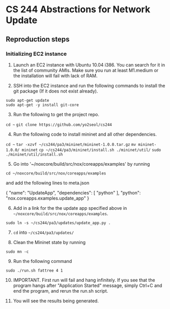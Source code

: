 # CS 244 Abstractions for Network Update

## Reproduction steps

### Initializing EC2 instance

1. Launch an EC2 instance with Ubuntu 10.04 i386. You can search for it in the list of community AMIs. Make sure you run at least M1.medium or the installation will fail with lack of RAM.

2. SSH into the EC2 instance and run the following commands to install the git package (If it does not exist already).

  `sudo apt-get update`  
  `sudo apt-get -y install git-core`

3. Run the following to get the project repo.

  `cd ~`
  `git clone https://github.com/yo2seol/cs244`

4. Run the following code to install mininet and all other dependencies.

  `cd ~`
  `tar -xzvf ~/cs244/pa3/mininet/mininet-1.0.0.tar.gz`
  `mv mininet-1.0.0/ mininet`
  `cp ~/cs244/pa3/mininet/install.sh ./mininet/util/`
  `sudo ./mininet/util/install.sh`

5. Go into '~/noxcore/build/src/nox/coreapps/examples' by running

  `cd ~/noxcore/build/src/nox/coreapps/examples`
  
  and add the following lines to meta.json

  {
    "name":  "UpdateApp",
      "dependencies": [
         "python"
      ],
      "python": "nox.coreapps.examples.update_app"
  }

6. Add in a link for the the update app specified above in `~/noxcore/build/src/nox/coreapps/examples`.

  `sudo ln -s ~/cs244/pa3/updates/update_app.py .`

7. `cd` into `~/cs244/pa3/updates/`

8. Clean the Mininet state by running

  `sudo mn -c`

9. Run the following command

  `sudo ./run.sh fattree 4 1`

10. IMPORTANT. First run will fail and hang infinitely. If you see that the program hangs after "Application Started" message, simply Ctrl+C and end the program, and rerun the run.sh script.

11. You will see the results being generated.
